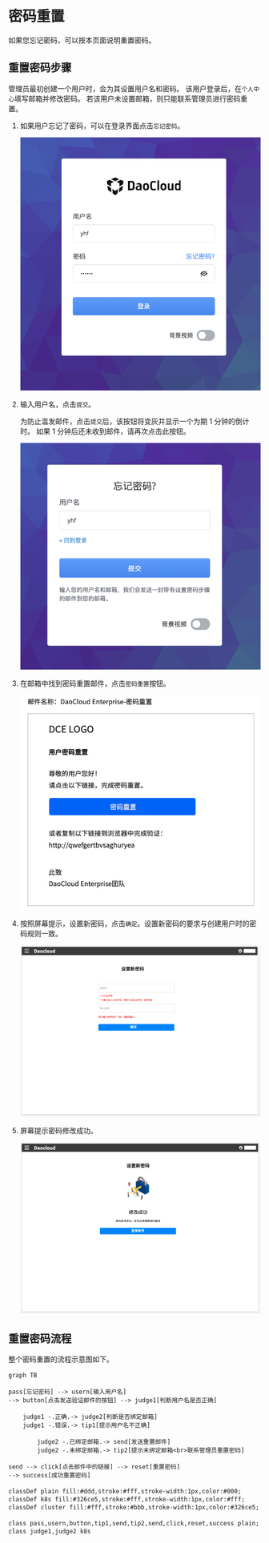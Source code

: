 # 密码重置

如果您忘记密码，可以按本页面说明重置密码。

## 重置密码步骤

管理员最初创建一个用户时，会为其设置用户名和密码。
该用户登录后，在`个人中心`填写邮箱并修改密码。
若该用户未设置邮箱，则只能联系管理员进行密码重置。

1. 如果用户忘记了密码，可以在登录界面点击`忘记密码`。

    ![登录界面](../images/password00.png)

1. 输入用户名，点击`提交`。

    为防止滥发邮件，点击`提交`后，该按钮将变灰并显示一个为期 1 分钟的倒计时。
    如果 1 分钟后还未收到邮件，请再次点击此按钮。

    ![密码重置流程](../images/password02.png)

1. 在邮箱中找到密码重置邮件，点击`密码重置`按钮。

    ![密码重置流程](../images/password03.png)

1. 按照屏幕提示，设置新密码，点击`确定`。设置新密码的要求与创建用户时的密码规则一致。

    ![密码重置流程](../images/password04.png)

1. 屏幕提示密码修改成功。

    ![密码重置流程](../images/password05.png)

## 重置密码流程

整个密码重置的流程示意图如下。

```mermaid
graph TB

pass[忘记密码] --> usern[输入用户名]
--> button[点击发送验证邮件的按钮] --> judge1[判断用户名是否正确]

    judge1 -.正确.-> judge2[判断是否绑定邮箱]
    judge1 -.错误.-> tip1[提示用户名不正确]
    
        judge2 -.已绑定邮箱.-> send[发送重置邮件]
        judge2 -.未绑定邮箱.-> tip2[提示未绑定邮箱<br>联系管理员重置密码]
        
send --> click[点击邮件中的链接] --> reset[重置密码]
--> success[成功重置密码]

classDef plain fill:#ddd,stroke:#fff,stroke-width:1px,color:#000;
classDef k8s fill:#326ce5,stroke:#fff,stroke-width:1px,color:#fff;
classDef cluster fill:#fff,stroke:#bbb,stroke-width:1px,color:#326ce5;

class pass,usern,button,tip1,send,tip2,send,click,reset,success plain;
class judge1,judge2 k8s
```